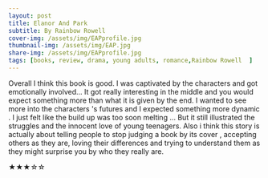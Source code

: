 ```yaml
---
layout: post
title: Elanor And Park
subtitle: By Rainbow Rowell 
cover-img: /assets/img/EAPprofile.jpg
thumbnail-img: /assets/img/EAP.jpg
share-img: /assets/img/EAPprofile.jpg
tags: [books, review, drama, young adults, romance,Rainbow Rowell  ]
---
```


Overall I think this book is good. I was captivated by the characters and got emotionally involved...
It got really interesting in the middle and you would expect something more than what it is given by the end. 
I wanted to see more into the characters 's futures and I expected something more dynamic . I just felt like the build up was too soon melting ...
But it still illustrated the struggles and the innocent love of young teenagers. 
Also i think this story is actually about telling people to stop judging a book by its cover , accepting others as they are,
loving their differences and trying to understand them as they might surprise you by who they really are.

★★★☆☆
